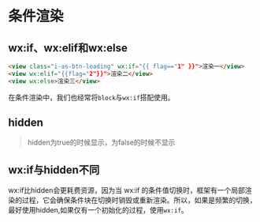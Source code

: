 # 条件渲染

## wx:if、wx:elif和wx:else

```html
<view class="i-as-btn-loading" wx:if="{{ flag=="1" }}">渲染一</view>
<view wx:elif="{{flag="2"}}">渲染二</view>
<view wx:else>渲染三</view>
```

在条件渲染中，我们也经常将`block`与`wx:if`搭配使用。

## hidden

> hidden为true的时候显示，为false的时候不显示

## wx:if与hidden不同

wx:if比hidden会更耗费资源，因为当 wx:if 的条件值切换时，框架有一个局部渲染的过程，它会确保条件块在切换时销毁或重新渲染。所以，如果是频繁的切换，最好使用hidden,如果仅有一个初始化的过程，使用`wx:if`。